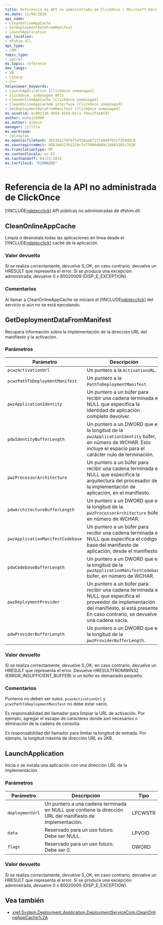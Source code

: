 ```yaml
---
title: Referencia de API no administrada de ClickOnce | Microsoft Docs
ms.date: 11/04/2016
api_name:
- CleanOnlineAppCache
- GetDeploymentDataFromManifest
- LaunchApplication
api_location:
- dfshim.dll
api_type:
- COM
topic_type:
- apiref
ms.topic: reference
dev_langs:
- VB
- CSharp
- C++
helpviewer_keywords:
- LaunchApplication [ClickOnce unmanaged]
- ClickOnce, unmanaged APIs
- CleanOnlineAppCache [ClickOnce unmanaged]
- CleanOnlineAppCacheW interface [ClickOnce unmanaged]
- GetDeploymentDataFromManifest [ClickOnce unmanaged]
ms.assetid: ec002138-4054-456d-bcc1-79ac2f4a4fd7
author: mikejo5000
ms.author: mikejo
manager: jillfra
ms.workload:
- cplusplus
ms.openlocfilehash: 3b536a17df4f54158aa6f157a0d9795cf359ddc0
ms.sourcegitcommit: 94b3a052fb1229c7e7f8804b09c1d403385c7630
ms.translationtype: MT
ms.contentlocale: es-ES
ms.lasthandoff: 04/23/2019
ms.locfileid: "62900285"
---
```

# <a name="clickonce-unmanaged-api-reference"></a>Referencia de la API no administrada de ClickOnce
[!INCLUDE[ndptecclick](../deployment/includes/ndptecclick_md.md)] API públicas no administradas de dfshim.dll.

## <a name="cleanonlineappcache"></a>CleanOnlineAppCache
 Limpia o desinstala todas las aplicaciones en línea desde el [!INCLUDE[ndptecclick](../deployment/includes/ndptecclick_md.md)] caché de la aplicación.

### <a name="return-value"></a>Valor devuelto
 Si se realiza correctamente, devuelve S_OK; en caso contrario, devuelve un HRESULT que representa el error. Si se produce una excepción administrada, devuelve 0 x 80020009 (DISP_E_EXCEPTION).

### <a name="remarks"></a>Comentarios
 Al llamar a CleanOnlineAppCache se iniciará el [!INCLUDE[ndptecclick](../deployment/includes/ndptecclick_md.md)] del servicio si aún no se está ejecutando.

## <a name="getdeploymentdatafrommanifest"></a>GetDeploymentDataFromManifest
 Recupera información sobre la implementación de la dirección URL del manifiesto y la activación.

### <a name="parameters"></a>Parámetros

|Parámetro|Descripción|Tipo|
|---------------|-----------------|----------|
|`pcwzActivationUrl`|Un puntero a la `ActivationURL`.|LPCWSTR|
|`pcwzPathToDeploymentManifest`|Un puntero a la `PathToDeploymentManifest`.|LPCWSTR|
|`pwzApplicationIdentity`|Un puntero a un búfer para recibir una cadena terminada en NULL que especifica la identidad de aplicación completo devolver.|LPWSTR|
|`pdwIdentityBufferLength`|Un puntero a un DWORD que es la longitud de la `pwzApplicationIdentity` búfer, en número de WCHAR. Esto incluye el espacio para el carácter nulo de terminación.|LPDWORD|
|`pwzProcessorArchitecture`|Un puntero a un búfer para recibir una cadena terminada en NULL que especifica la arquitectura del procesador de la implementación de aplicación, en el manifiesto.|LPWSTR|
|`pdwArchitectureBufferLength`|Un puntero a un DWORD que es la longitud de la `pwzProcessorArchitecture` búfer, en número de WCHAR.|LPDWORD|
|`pwzApplicationManifestCodebase`|Un puntero a un búfer para recibir una cadena terminada en NULL que especifica el código base del manifiesto de aplicación, desde el manifiesto.|LPWSTR|
|`pdwCodebaseBufferLength`|Un puntero a un DWORD que es la longitud de la `pwzApplicationManifestCodebase` búfer, en número de WCHAR.|LPDWORD|
|`pwzDeploymentProvider`|Un puntero a un búfer para recibir una cadena terminada en NULL que especifica el proveedor de implementación del manifiesto, si está presente. En caso contrario, se devuelve una cadena vacía.|LPWSTR|
|`pdwProviderBufferLength`|Un puntero a un DWORD que es la longitud de la `pwzProviderBufferLength`.|LPDWORD|

### <a name="return-value"></a>Valor devuelto
 Si se realiza correctamente, devuelve S_OK; en caso contrario, devuelve un HRESULT que representa el error. Devuelve HRESULTFROMWIN32 (ERROR_INSUFFICIENT_BUFFER) si un búfer es demasiado pequeño.

### <a name="remarks"></a>Comentarios
 Punteros no deben ser nulos. `pcwzActivationUrl` y `pcwzPathToDeploymentManifest` no debe estar vacío.

 Es responsabilidad del llamador para limpiar la URL de activación. Por ejemplo, agregar el escape de caracteres donde son necesarios o eliminación de la cadena de consulta.

 Es responsabilidad del llamador para limitar la longitud de entrada. Por ejemplo, la longitud máxima de dirección URL es 2KB.

## <a name="launchapplication"></a>LaunchApplication
 Inicia o se instala una aplicación con una dirección URL de la implementación.

### <a name="parameters"></a>Parámetros

|Parámetro|Descripción|Tipo|
|---------------|-----------------|----------|
|`deploymentUrl`|Un puntero a una cadena terminada en NULL que contiene la dirección URL del manifiesto de implementación.|LPCWSTR|
|`data`|Reservado para un uso futuro. Debe ser NULL.|LPVOID|
|`flags`|Reservado para un uso futuro. Debe ser 0.|DWORD|

### <a name="return-value"></a>Valor devuelto
 Si se realiza correctamente, devuelve S_OK; en caso contrario, devuelve un HRESULT que representa el error. Si se produce una excepción administrada, devuelve 0 x 80020009 (DISP_E_EXCEPTION).

## <a name="see-also"></a>Vea también
- <xref:System.Deployment.Application.DeploymentServiceCom.CleanOnlineAppCache%2A>